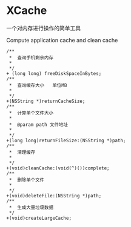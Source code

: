 # XCache
一个对内存进行操作的简单工具

Compute application cache and clean cache
```
/**
 *  查询手机剩余内存
 *
 */
+ (long long) freeDiskSpaceInBytes;
/**
 *  查询缓存大小   单位MB
 *
 */
+(NSString *)returnCacheSize;
/**
 *  计算单个文件大小
 *
 *  @param path 文件地址
 *
 */
+(long long)returnFileSize:(NSString *)path;
/**
 *  清理缓存
 *
 */
+(void)cleanCache:(void(^)())complete;
/**
 *  删除单个文件
 *
 */
+(void)deleteFile:(NSString *)path;
/**
 *  生成大量垃圾数据
 */
+(void)createLargeCache;


```
